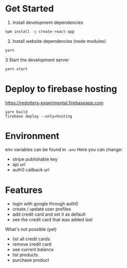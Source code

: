 

# Get Started

1. Install development dependencies
```bash
npm install -g create-react-app
```

2. Install website dependencies (node modules)
```bash
yarn
```

3 Start the development server
```bash
yarn start
```

# Deploy to firebase hosting

https://redotters-experimental.firebaseapp.com

```
yarn build
firebase deploy --only=hosting
```

# Environment
env variables can be found in `.env`
Here you can change:
- stripe publishable key
- api url
- auth0 callback url

# Features
- login with google through auth0
- create / update user profiles
- add credit card and set it as default
- see the credit card that was added last

What's not possible (yet)
- list all credit cards
- remove credit card
- see current balance
- list products
- purchase product
